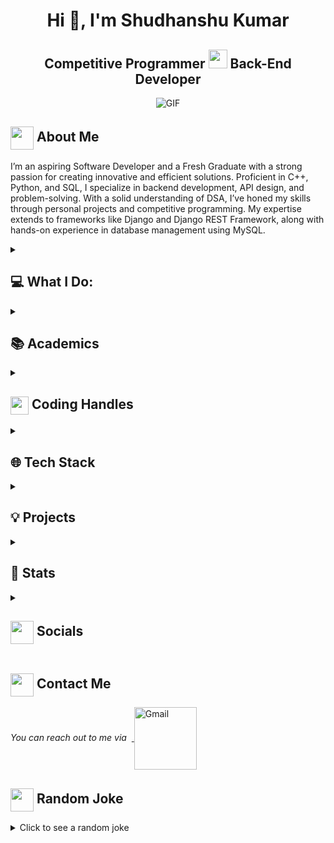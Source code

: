 <h1 align="center">Hi 👋, I'm Shudhanshu Kumar</h2>
   
<h2 align="center"> 
  Competitive Programmer <img src="https://media.giphy.com/media/WUlplcMpOCEmTGBtBW/giphy.gif" width="30"> Back-End Developer 
</h2>
<!-- <hr> -->

<div align="center">
 <img alt="GIF" src="https://media4.giphy.com/media/11KzOet1ElBDz2/giphy.gif?cid=6c09b952ufa3xxbbm0mpuadm2zaik3wjp4m9luz2ly0lyz8d&ep=v1_internal_gif_by_id&rid=giphy.gif&ct=g" />
</div>

## <img align ='center' src="https://i.giphy.com/media/v1.Y2lkPTc5MGI3NjExdjh2dDM4bDhyYzM5NmppaHJ6dG56Mmh3bTkyanFkdWRvZ3R1cGoycSZlcD12MV9pbnRlcm5hbF9naWZfYnlfaWQmY3Q9ZQ/LOnt6uqjD9OexmQJRB/giphy.gif" width="37" /> About Me
I’m an aspiring Software Developer and a Fresh Graduate with a strong passion for creating innovative and efficient solutions. Proficient in C++, Python, and SQL, I specialize in backend development, API design, and problem-solving. With a solid understanding of DSA, I’ve honed my skills through personal projects and competitive programming. My expertise extends to frameworks like Django and Django REST Framework, along with hands-on experience in database management using MySQL.

 <details>

<summary><h2> 💻 What I Do: </h2></summary>

- Programming Proficiency: Skilled in Python, C++, and SQL, focusing on building robust and efficient systems.
- Web Development: Experience in backend frameworks like Django and Django REST Framework.
- Database Management: Expertise in designing, managing, and querying relational databases with MySQL.
- API Development: Knowledgeable in designing and implementing RESTful APIs for seamless communication.
- Problem-Solving: Strong aptitude for DSA, sharpened through competitive programming and project work.
- Location-Based Services: Developed features like nearby filtering using proximity calculations (Haversine formula).
</details>

<details>
<!--   <summary><h4> <img align="center" src="https://github.com/ParthJohri/ParthJohri/blob/readME/icons/academics.gif"  width="29"/> Academics</h2></summary> -->
   <summary><h2> 📚 Academics</h2></summary>

   <span><img src="https://img.shields.io/badge/BTECH-GGU_CSE'24-1877F2?style=for-the-badge"></span>
   <span><img src="https://img.shields.io/badge/GPA-8.97/10.0-EFEEE9?style=for-the-badge"></span>
  
</details>

<details>
  <summary><h2> <img align="center" src="https://user-images.githubusercontent.com/74038190/216122041-518ac897-8d92-4c6b-9b3f-ca01dcaf38ee.png"  width="29"/> Coding Handles</h2></summary>

  [![LeetCode](https://img.shields.io/badge/LeetCode-000000?style=for-the-badge&logo=LeetCode&logoColor=#d16c06)](https://leetcode.com/skp190/)
  [![Codeforces](https://img.shields.io/badge/Codeforces-445f9d?style=for-the-badge&logo=Codeforces&logoColor=white)](https://codeforces.com/profile/skp0114)
  [![GeeksForGeeks](https://img.shields.io/badge/GeeksforGeeks-gray?style=for-the-badge&logo=geeksforgeeks&logoColor=35914c)](https://auth.geeksforgeeks.org/user/skp1242/profile)
  [![CodeChef](https://img.shields.io/badge/CodeChef-%23964B00.svg?style=for-the-badge&logo=CodeChef&logoColor=white)](https://www.codechef.com/users/its_skp110)
  [![Hackerrank](https://img.shields.io/badge/-Hackerrank-2EC866?style=for-the-badge&logo=HackerRank&logoColor=white)](https://www.hackerrank.com/sudhanshukumar15?hr_r=1)
  [![Coding Ninjas](https://img.shields.io/badge/-Coding%20Ninjas-FF6F00?style=for-the-badge&logo=Coding%20Ninjas&logoColor=white)](https://www.naukri.com/code360/profile/Shudhanshu_bbc2)

</details>

<details>
<!--   <summary><h4> <img align="center" src="https://github.com/ParthJohri/ParthJohri/blob/readME/icons/techstack.gif"  width="29"/> Tech Stack</h2></summary> -->
<summary><h2>🌐 Tech Stack</h2></summary> 

  #### Languages
  ![C](https://img.shields.io/badge/c-%2300599C.svg?style=for-the-badge&logo=c&logoColor=white) 
  ![C++](https://img.shields.io/badge/c++-%2300599C.svg?style=for-the-badge&logo=c%2B%2B&logoColor=white)  
  ![Python](https://img.shields.io/badge/python-3670A0?style=for-the-badge&logo=python&logoColor=ffdd54) 
  ![CSS3](https://img.shields.io/badge/css3-%231572B6.svg?style=for-the-badge&logo=css3&logoColor=white) 
  ![HTML5](https://img.shields.io/badge/html5-%23E34F26.svg?style=for-the-badge&logo=html5&logoColor=white)
  ![JavaScript](https://img.shields.io/badge/javascript-%23323330.svg?style=for-the-badge&logo=javascript&logoColor=%23F7DF1E) 

  #### Libraries/Frameworks
  ![Django](https://img.shields.io/badge/django-%23092E20.svg?style=for-the-badge&logo=django&logoColor=white) 
  ![MySQL](https://img.shields.io/badge/mysql-%2300f.svg?style=for-the-badge&logo=mysql&logoColor=white) 
  ![SQLite](https://img.shields.io/badge/sqlite-%2307405e.svg?style=for-the-badge&logo=sqlite&logoColor=white)

  #### Deployment
  ![AWS](https://img.shields.io/badge/AWS-%23FF9900.svg?style=for-the-badge&logo=amazon-aws&logoColor=white) 
  ![Netlify](https://img.shields.io/badge/netlify-%23000000.svg?style=for-the-badge&logo=netlify&logoColor=#00C7B7) 

</details>

<details>
  <summary><h2> 💡 Projects</h2></summary>

  #### <a href="">Library Management System</a>
  <span><img src="https://img.shields.io/badge/python-3670A0?style=for-the-badge&logo=python&logoColor=ffdd54"> <img src="https://img.shields.io/badge/django-%23092E20.svg?style=for-the-badge&logo=django&logoColor=white"> <img src="https://img.shields.io/badge/html5-%23E34F26.svg?style=for-the-badge&logo=html5&logoColor=white"> <img src="https://img.shields.io/badge/css3-%231572B6.svg?style=for-the-badge&logo=css3&logoColor=white"> <img src="https://img.shields.io/badge/javascript-%23323330.svg?style=for-the-badge&logo=javascript&logoColor=%23F7DF1E"> <img src="https://img.shields.io/badge/mysql-%2300f.svg?style=for-the-badge&logo=mysql&logoColor=white"></span>  
 - Developed a Django-based Library Management System enabling students to borrow books and librarians to manage
 inventory efficiently.
 - Implemented authentication and authorization to secure the system and designed an intuitive interface for librarians
 and borrowers.
 - Key features include tracking issued books, monitoring availability, and managing book records with options to add,
 deactivate, or update.

  #### <a href="">IndiMall</a>
  <span><img src="https://img.shields.io/badge/python-3670A0?style=for-the-badge&logo=python&logoColor=ffdd54"> <img src="https://img.shields.io/badge/django-%23092E20.svg?style=for-the-badge&logo=django&logoColor=white"> <img src="https://img.shields.io/badge/html5-%23E34F26.svg?style=for-the-badge&logo=html5&logoColor=white"> <img src="https://img.shields.io/badge/REST%20API-%2300599C.svg?style=for-the-badge&logo=api&logoColor=white"> <img src="https://img.shields.io/badge/mysql-%2300f.svg?style=for-the-badge&logo=mysql&logoColor=white"></span>  
 - Created a Django web application for locating nearby malls with details on layout, floors, parking, shops, brands, and
 customer reviews.
 - Integrated a flexible rating system, allowing users to rate and review malls and shops on a 1 to 5-star scale.
 - Enabled users to view mall and shop ratings, access current offers, and subscribe to notifications for the latest
 promotions.

</details>

<details>
  <summary><h2> 🚀 Stats</h2></summary>

  ### Leetcode
  <div align="center">
  <a href="https://leetcode.com/skp190/">
  <img height="316" src="https://leetcard.jacoblin.cool/skp190?theme=dark&font=Ubuntu&cache=14400&ext=contest&sheets=https://gist.githubusercontent.com/skp190/5e715e284c89cace8f5fa09f7fb930b8/raw/ec0be570f114124b1a2156a660d67baa0ab5639d/leetcode_stats_card.css" alt="Shudhanshu Leetcode Stats"/>
  </a>
 </div>

  ### Codeforces
  <div align="center">
    <a href="https://codeforces.com/profile/skp0114">
      <img height="316" src="https://codeforces-readme-stats.vercel.app/api/card?username=skp0114&theme=github_dark&force_username=true&border_color=404040" alt="Shudhanshu Codeforces Stats"/>
    </a>
  </div>
  
  ### GitHub
  <div align="center">

   ![](https://github-readme-stats.vercel.app/api?username=shudhanshu435&theme=tokyonight&hide_border=false&include_all_commits=true&count_private=false)<br/>
   ![](https://github-readme-streak-stats.herokuapp.com/?user=shudhanshu435&theme=tokyonight&hide_border=false)<br/>
   ![](https://github-readme-stats.vercel.app/api/top-langs/?username=shudhanshu435&theme=tokyonight&hide_border=false&include_all_commits=true&count_private=false&layout=compact)<br/>
   ![](https://github-readme-activity-graph.vercel.app/graph?username=shudhanshu435&theme=tokyo-night)

  </div>
  <div align="center">
   
  [![trophy](https://github-profile-trophy.vercel.app/?username=shudhanshu435)](https://github.com/ryo-ma/github-profile-trophy)
  
  </div>
</details>

<details>
  <summary><h2> <img align ='center' src='https://i.giphy.com/media/v1.Y2lkPTc5MGI3NjExaGtqdDdwN2oyNWJ4czlncHBkamJxaHcxYmVmcXY3a3I3MjRmYjBrbCZlcD12MV9pbnRlcm5hbF9naWZfYnlfaWQmY3Q9ZQ/kmUvauX8TMWg0OsqKW/giphy.gif' width ='37' /> Socials</h2></summary>

<div style="display: flex; flex-direction: column; justify-content: center; align-items: center; ">
  <a href="https://github.com/shudhanshu435">
    <img align="center" src="https://github.com/ParthJohri/ParthJohri/blob/readME/icons/Github.gif" width="70"/>
  </a>
  <a href="http://www.linkedin.com/in/shudhanshu-kumar-328b171ba">
    <img align="center" src="https://github.com/ParthJohri/ParthJohri/blob/readME/icons/Linkedin.gif" width="70"/>
  </a>
</div>

</details>

## <img align="center" src="https://github.com/ParthJohri/ParthJohri/blob/readME/icons/Contact.gif"  width="37"/> Contact Me

<p> 
  <i>You can reach out to me via</i> 
  &nbsp;<a href="mailto:itsofficial.shudhanshu@gmail.com">
    <img align="center" src="https://github.com/ParthJohri/ParthJohri/blob/readME/icons/Gmail.gif" alt="Gmail" width="100"/>
  </a>
</p>

## <img align ='center' src='https://media2.giphy.com/media/UQDSBzfyiBKvgFcSTw/giphy.gif?cid=ecf05e47p3cd513axbek3f56ti3jzizq8hincw20jauyyfyw&rid=giphy.gif' width ='37' /> Random Joke 

<details>
  <summary>Click to see a random joke</summary>
  <div align="center">
   
  ![Jokes Card](https://readme-jokes.vercel.app/api?theme=halloween)
  
  </div>
</details>
